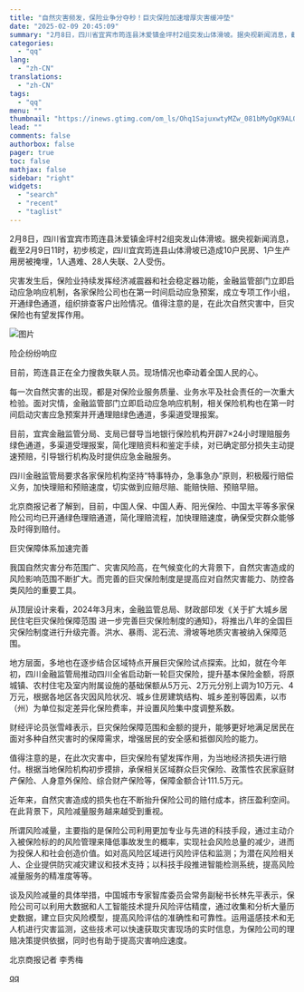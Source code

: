 ```yaml
---
title: "自然灾害频发，保险业争分夺秒！巨灾保险加速增厚灾害缓冲垫"
date: "2025-02-09 20:45:09"
summary: "2月8日，四川省宜宾市筠连县沐爱镇金坪村2组突发山体滑坡。据央视新闻消息，截至2月9日11时，初步核..."
categories:
  - "qq"
lang:
  - "zh-CN"
translations:
  - "zh-CN"
tags:
  - "qq"
menu: ""
thumbnail: "https://inews.gtimg.com/om_ls/Ohq1SajuxwtyMZw_081bMyOgK9ALOEyXcRF0B3VwOep7gAA_640360/0"
lead: ""
comments: false
authorbox: false
pager: true
toc: false
mathjax: false
sidebar: "right"
widgets:
  - "search"
  - "recent"
  - "taglist"
---
```


2月8日，四川省宜宾市筠连县沐爱镇金坪村2组突发山体滑坡。据央视新闻消息，截至2月9日11时，初步核定，四川宜宾筠连县山体滑坡已造成10户民房、1户生产用房被掩埋，1人遇难、28人失联、2人受伤。

灾害发生后，保险业持续发挥经济减震器和社会稳定器功能，金融监管部门立即启动应急响应机制，各家保险公司也在第一时间启动应急预案，成立专项工作小组，开通绿色通道，组织排查客户出险情况。值得注意的是，在此次自然灾害中，巨灾保险也有望发挥作用。

![图片](https://inews.gtimg.com/om_bt/O9Ftuz6c2_36YWALotPDxUEBHQIHDucr5jwQIIHamdRpkAA/641)

险企纷纷响应

目前，筠连县正在全力搜救失联人员。现场情况也牵动着全国人民的心。

每一次自然灾害的出现，都是对保险业服务质量、业务水平及社会责任的一次重大检验。面对灾情，金融监管部门立即启动应急响应机制，相关保险机构也在第一时间启动灾害应急预案并开通理赔绿色通道，多渠道受理报案。

目前，宜宾金融监管分局、支局已督导当地银行保险机构开辟7×24小时理赔服务绿色通道，多渠道受理报案，简化理赔资料和鉴定手续，对已确定部分损失主动提速预赔，引导银行机构及时提供应急金融服务。

四川金融监管局要求各家保险机构坚持“特事特办，急事急办”原则，积极履行赔偿义务，加快理赔和预赔速度，切实做到应赔尽赔、能赔快赔、预赔早赔。

北京商报记者了解到，目前，中国人保、中国人寿、阳光保险、中国太平等多家保险公司均已开通绿色理赔通道，简化理赔流程，加快理赔速度，确保受灾群众能够及时得到赔付。

巨灾保障体系加速完善

我国自然灾害分布范围广、灾害风险高，在气候变化的大背景下，自然灾害造成的风险影响范围不断扩大。而完善的巨灾保险制度是提高应对自然灾害能力、防控各类风险的重要工具。

从顶层设计来看，2024年3月末，金融监管总局、财政部印发《关于扩大城乡居民住宅巨灾保险保障范围 进一步完善巨灾保险制度的通知》，将推出八年的全国巨灾保险制度进行升级完善。洪水、暴雨、泥石流、滑坡等地质灾害被纳入保障范围。

地方层面，多地也在逐步结合区域特点开展巨灾保险试点探索。比如，就在今年初，四川金融监管局推动四川全省启动新一轮巨灾保险，提升基本保险金额，将原城镇、农村住宅及室内附属设施的基础保额从5万元、2万元分别上调为10万元、4万元，根据各地区各灾因风险状况、城乡住房建筑结构、城乡差别等因素，以市（州）为单位拟定差异化保险费率，并设置风险集中度调整系数。

财经评论员张雪峰表示，巨灾保险保障范围和金额的提升，能够更好地满足居民在面对多种自然灾害时的保障需求，增强居民的安全感和抵御风险的能力。

值得注意的是，在此次灾害中，巨灾保险有望发挥作用，为当地经济损失进行赔付。根据当地保险机构初步摸排，承保相关区域群众巨灾保险、政策性农民家庭财产保险、人身意外保险、综合财产保险等，保障金额合计111.5万元。

近年来，自然灾害造成的损失也在不断抬升保险公司的赔付成本，挤压盈利空间。在此背景下，风险减量服务越来越受到重视。

所谓风险减量，主要指的是保险公司利用更加专业与先进的科技手段，通过主动介入被保险标的的风险管理来降低事故发生的概率，实现社会风险总量的减少，进而为投保人和社会创造价值。如对高风险区域进行风险评估和监测；为潜在风险相关人、企业提供防灾减灾建议和技术支持；以科技手段推进智能检测系统，提高风险减量服务的精准度等等。

谈及风险减量的具体举措，中国城市专家智库委员会常务副秘书长林先平表示，保险公司可以利用大数据和人工智能技术提升风险评估精度，通过收集和分析大量历史数据，建立巨灾风险模型，提高风险评估的准确性和可靠性。运用遥感技术和无人机进行灾害监测，这些技术可以快速获取灾害现场的实时信息，为保险公司的理赔决策提供依据，同时也有助于提高灾害响应速度。

北京商报记者 李秀梅

[qq](https://new.qq.com/rain/a/20250209A05XID00)
